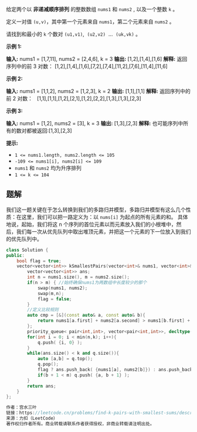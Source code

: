 给定两个以 **非递减顺序排列** 的整数数组 `nums1` 和 `nums2` , 以及一个整数 `k` 。

定义一对值 `(u,v)`，其中第一个元素来自 `nums1`，第二个元素来自 `nums2` 。

请找到和最小的 `k` 个数对 `(u1,v1)`,  `(u2,v2)`  ...  `(uk,vk)` 。

**示例 1:**

**输入:** nums1 = [1,7,11], nums2 = [2,4,6], k = 3
**输出:** [1,2],[1,4],[1,6]
**解释:** 返回序列中的前 3 对数：
     [1,2],[1,4],[1,6],[7,2],[7,4],[11,2],[7,6],[11,4],[11,6]

**示例 2:**

**输入:** nums1 = [1,1,2], nums2 = [1,2,3], k = 2
**输出:** [1,1],[1,1]
**解释:** 返回序列中的前 2 对数：
     [1,1],[1,1],[1,2],[2,1],[1,2],[2,2],[1,3],[1,3],[2,3]

**示例 3:**

**输入:** nums1 = [1,2], nums2 = [3], k = 3 
**输出:** [1,3],[2,3]
**解释:** 也可能序列中所有的数对都被返回:[1,3],[2,3]

**提示:**

- `1 <= nums1.length, nums2.length <= 105`
- `-109 <= nums1[i], nums2[i] <= 109`
- `nums1` 和 `nums2` 均为升序排列
- `1 <= k <= 104`

## 题解
我们这一题关键在于怎么转换到我们的多路归并模型，多路归并模型有这么几个性质：在这里，我们可以把一路定义为：以 `nums[i]` 为起点的所有元素的和。
具体地说，起始，我们将这 n 个序列的首位元素以而元素放入我们的小根堆中，然后，我们每一次从优先队列中取出堆顶元素，并把这一个元素的下一位放入到我们的优先队列中。
```cpp
class Solution {
public:
    bool flag = true;
    vector<vector<int>> kSmallestPairs(vector<int>& nums1, vector<int>& nums2, int k) {
        vector<vector<int>> ans;
        int n = nums1.size(), m = nums2.size();
        if(n > m) { //始终确保nums1为两数组中长度较少的那个
            swap(nums1, nums2);
            swap(m,n);
            flag = false;
        }
        //定义比较规则
        auto cmp = [&](const auto& a, const auto& b){
            return nums1[a.first] + nums2[a.second] > nums1[b.first] + nums2[b.second];
        };
        priority_queue< pair<int,int>, vector<pair<int,int>>, decltype(cmp) > q(cmp);
        for(int i = 0; i < min(n,k); i++){
            q.push( {i, 0} );
        }
        while(ans.size() < k and q.size()){
            auto [a,b] = q.top();
            q.pop();
            flag ? ans.push_back( {nums1[a], nums2[b]}) : ans.push_back( {nums2[b], nums1[a]});
            if(b + 1 < m) q.push( {a, b + 1} );
        }
        return ans;
    }
};

作者：宫水三叶
链接：https://leetcode.cn/problems/find-k-pairs-with-smallest-sums/description/
来源：力扣（LeetCode）
著作权归作者所有。商业转载请联系作者获得授权，非商业转载请注明出处。
```
